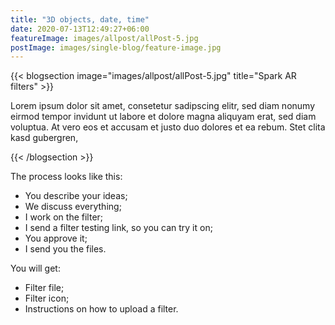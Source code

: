 ```yaml
---
title: "3D objects, date, time"
date: 2020-07-13T12:49:27+06:00
featureImage: images/allpost/allPost-5.jpg
postImage: images/single-blog/feature-image.jpg
---
```


{{< blogsection image="images/allpost/allPost-5.jpg" title="Spark AR filters" >}}

Lorem ipsum dolor sit amet, consetetur sadipscing elitr, sed diam nonumy eirmod tempor invidunt ut labore et dolore magna aliquyam erat, sed diam voluptua. At vero eos et accusam et justo duo dolores et ea rebum. Stet clita kasd gubergren,

{{< /blogsection >}}


The process looks like this: 

- You describe your ideas;
- We discuss everything;
- I work on the filter;
- I send a filter testing link, so you can try it on;
- You approve it;
- I send you the files.


You will get:

- Filter file;
- Filter icon;
- Instructions on how to upload a filter.